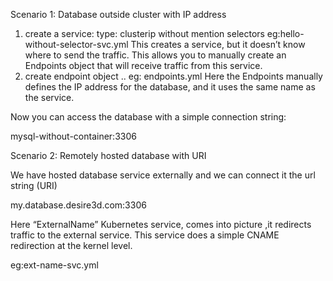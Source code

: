 Scenario 1: Database outside cluster with IP address
1) create a service: type: clusterip without mention selectors eg:hello-without-selector-svc.yml
     This creates a service, but it doesn’t know where to send the traffic. 
     This allows you to manually create an Endpoints object that will receive traffic from this service.
2) create endpoint object ..
    eg:  endpoints.yml
Here the Endpoints manually defines the IP address for the database, and it uses the same name as the service. 

Now you can access the database with a simple connection string:

   mysql-without-container:3306

Scenario 2: Remotely hosted database with URI

 We have  hosted database service externally and we can connect  it the url string  (URI) 
  
  my.database.desire3d.com:3306
  
 Here “ExternalName” Kubernetes service, comes into picture ,it redirects traffic to the external service. 
This service does a simple CNAME redirection at the kernel level.

 eg:ext-name-svc.yml


